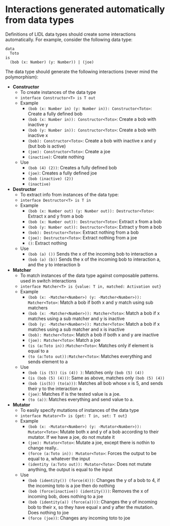 # Interactions generated automatically from data types

Definitions of LIDL data types should create some interactions automatically. For example, consider the following data type:

```
data
  Toto
is
  (bob (x: Number) (y: Number)) | (joe)
```

The data type should generate the following interactions (never mind the polymorphism):

  - **Constructor**
    - To create instances of the data type
    - `interface Constructor<T> is T out`
    - Example
      - `(bob (x: Number in) (y: Number in)): Constructor<Toto>`: Create a fully defined bob
      - `(bob (x: Number in)): Constructor<Toto>`: Create a bob with inactive y
      - `(bob (y: Number in)): Constructor<Toto>`: Create a bob with inactive x
      - `(bob): Constructor<Toto>`: Create a bob with inactive x and y (but bob is active)
      - `(joe): Constructor<Toto>`: Create a joe
      - `(inactive)`: Create nothing
    - Use
      - `(bob (4) (2))`: Creates a fully defined bob
      - `(joe)`: Creates a fully defined joe
      - `(bob (inactive) (2))`
      - `(inactive)`
  - **Destructor**
    - To extract info from instances of the data type:
    - `interface Destructor<T> is T in`
    - Example
      - `(bob (x: Number out) (y: Number out)): Destructor<Toto>`: Extract x and y from a bob
      - `(bob (x: Number out)): Destructor<Toto>`: Extract x from a bob
      - `(bob (y: Number out)): Destructor<Toto>`: Extract y from a bob
      - `(bob): Destructor<Toto>`: Extract nothing from a bob
      - `(joe): Destructor<Toto>`: Extract nothing from a joe
      - `()`: Extract nothing
    - Use
      - `(bob (a) ())` Sends the x of the incoming bob to interaction a
      - `(bob (a) (b))` Sends the x of the incoming bob to interaction a, and the y to interaction b
  - **Matcher**
    - To match instances of the data type against composable patterns. used in switch interactions
    - `interface Matcher<T> is {value: T in, matched: Activation out}`
    - Example
      - `(bob (x: -Matcher<Number>) (y: -Matcher<Number>)): Matcher<Toto>`: Match a bob if both x and y match using sub matchers
      - `(bob (x: -Matcher<Number>)): Matcher<Toto>`: Match a bob if x  matches using a sub matcher and y is inactive
      - `(bob (y: -Matcher<Number>)): Matcher<Toto>`: Match a bob if x  matches using a sub matcher and x is inactive
      - `(bob): Matcher<Toto>`: Match a bob if both x and y are inactive
      - `(joe): Matcher<Toto>`: Match a joe
      - `(is (a:Toto in)):Matcher<Toto>`: Matches only if element is equal to a
      - `(to (a:Toto out)):Matcher<Toto>`: Matches everything and sends element to a
    - Use
      - `(bob (is (5)) (is (4)) )`: Matches only `(bob (5) (4))`
      - `(is (bob (5) (4)))`: Same as above, matches only `(bob (5) (4))`
      - `(bob (is(5)) (to(a)))`: Matches all bob whose x is 5, and sends their y to the interaction a
      - `(joe)`: Matches if is the tested value is a joe.
      - `(to (a))`: Matches everything and send value to a.
  - **Mutator**
    - To easily specify mutations of instances of the data type
    - `interface Mutator<T> is {get: T in, set: T out}`
    - Example
      - `(bob (x: -Mutator<Number>) (y: -Mutator<Number>)): Mutator<Toto>`: Mutate both x and y of a bob according to their mutator. If we have a joe, do not mutate it
      - `(joe): Mutator<Toto>`: Mutate a joe, except there is nothin to change really..
      - `(force (a:Toto in)): Mutator<Toto>`: Forces the output to be equal to a, whatever the input
      - `(identity (a:Toto out)): Mutator<Toto>`: Does not mutate anything, the output is equal to the input
    - Use
      - `(bob (identity()) (force(4)))`: Changes the y of a bob to 4, if the incoming toto is a joe then do nothing
      - `(bob (force(inactive)) (identity()))`: Removes the x of incoming bob, does nothing to a joe
      - `(bob (identity(a)) (force(a))))`: Changes the y of incoming bob to their x, so they have equal x and y after the mutation. Does nothing to joe
      - `(force (joe))`: Changes any incoming toto to joe
